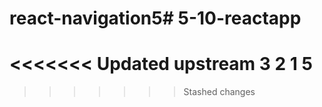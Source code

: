 # react-navigation5# 5-10-reactapp
<<<<<<< Updated upstream
3
2
1
5
=======
>>>>>>> Stashed changes
